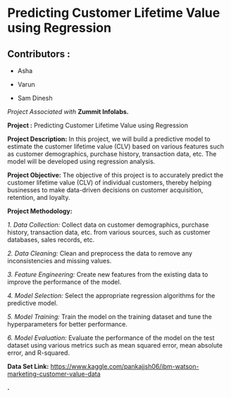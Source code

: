 # Predicting Customer Lifetime Value using Regression

## Contributors :
* Asha
* Varun

* Sam Dinesh

*Project Associated with* **Zummit Infolabs.**
               
**Project :** Predicting Customer Lifetime Value using Regression

**Project Description:** In this project, we will build a predictive model to estimate the customer lifetime value (CLV) based on various features such as customer demographics, purchase history, transaction data, etc. The model will be developed using regression analysis.

**Project Objective:** The objective of this project is to accurately predict the customer lifetime value (CLV) of individual customers, thereby helping businesses to make data-driven decisions on customer acquisition, retention, and loyalty.

**Project Methodology:**

*1. Data Collection:* Collect data on customer demographics, purchase history, transaction data, etc. from various sources, such as customer databases, sales records, etc.

*2. Data Cleaning:* Clean and preprocess the data to remove any inconsistencies and missing values.

*3. Feature Engineering:* Create new features from the existing data to improve the performance of the model.

*4. Model Selection:* Select the appropriate regression algorithms for the predictive model.

*5. Model Training:* Train the model on the training dataset and tune the hyperparameters for better performance.

*6. Model Evaluation:* Evaluate the performance of the model on the test dataset using various metrics such as mean squared error, mean absolute error, and R-squared.

**Data Set Link:** https://www.kaggle.com/pankajjsh06/ibm-watson-marketing-customer-value-data

**.**
